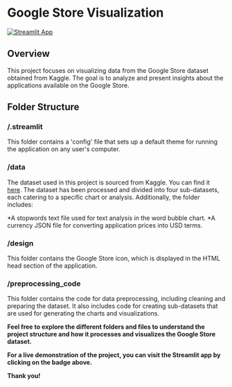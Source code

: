 # Google Store Visualization

[![Streamlit App](https://static.streamlit.io/badges/streamlit_badge_black_white.svg)](https://tal-amar-google-store-visualization-project-app-ys0rqn.streamlit.app/)

## Overview
This project focuses on visualizing data from the Google Store dataset obtained from Kaggle. The goal is to analyze and present insights about the applications available on the Google Store.

## Folder Structure
### /.streamlit
This folder contains a 'config' file that sets up a default theme for running the application on any user's computer.

### /data
The dataset used in this project is sourced from Kaggle. You can find it [here](https://www.kaggle.com/datasets/geothomas/playstore-dataset). The dataset has been processed and divided into four sub-datasets, each catering to a specific chart or analysis. Additionally, the folder includes:

*A stopwords text file used for text analysis in the word bubble chart.
*A currency JSON file for converting application prices into USD terms.

### /design
This folder contains the Google Store icon, which is displayed in the HTML head section of the application.

### /preprocessing_code
This folder contains the code for data preprocessing, including cleaning and preparing the dataset. It also includes code for creating sub-datasets that are used for generating the charts and visualizations.


**Feel free to explore the different folders and files to understand the project structure and how it processes and visualizes the Google Store dataset.**

**For a live demonstration of the project, you can visit the Streamlit app by clicking on the badge above.**

**Thank you!**

